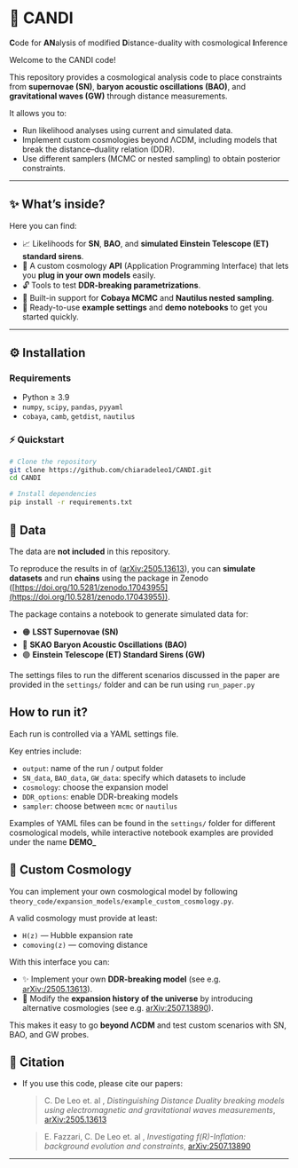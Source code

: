 # 🍬 CANDI
**C**ode for **AN**alysis of modified **D**istance-duality with cosmological **I**nference

Welcome to the CANDI code!

This repository provides a cosmological analysis code to place constraints from **supernovae (SN)**, **baryon acoustic oscillations (BAO)**, and **gravitational waves (GW)** through distance measurements.  

It allows you to:  
- Run likelihood analyses using current and simulated data.  
- Implement custom cosmologies beyond ΛCDM, including models that break the distance–duality relation (DDR).  
- Use different samplers (MCMC or nested sampling) to obtain posterior constraints.  

---
## ✨ What’s inside?

Here you can find:  

- 📈 Likelihoods for **SN**, **BAO**, and **simulated Einstein Telescope (ET) standard sirens**.  
- 🧩 A custom cosmology **API** (Application Programming Interface) that lets you **plug in your own models** easily.  
- 🔓 Tools to test **DDR-breaking parametrizations**.  
- 🎲 Built-in support for **Cobaya MCMC** and **Nautilus nested sampling**.  
- 📂 Ready-to-use **example settings** and **demo notebooks** to get you started quickly.  

---

## ⚙️ Installation

### Requirements
- Python ≥ 3.9  
- `numpy`, `scipy`, `pandas`, `pyyaml`  
- `cobaya`, `camb`, `getdist`, `nautilus`  


### ⚡ Quickstart

```bash
# Clone the repository
git clone https://github.com/chiaradeleo1/CANDI.git
cd CANDI

# Install dependencies
pip install -r requirements.txt
```
## 📂 Data

The data are **not included** in this repository.  

To reproduce the results in of ([arXiv:2505.13613](https://arxiv.org/abs/2505.13613)), you can **simulate datasets** and run **chains** using the package in Zenodo ([https://doi.org/10.5281/zenodo.17043955](https://doi.org/10.5281/zenodo.17043955)).  

The package contains a notebook to generate simulated data for:  
- 🟠 **LSST Supernovae (SN)**  
- 🔵 **SKAO Baryon Acoustic Oscillations (BAO)**  
- 🟣 **Einstein Telescope (ET) Standard Sirens (GW)**  

The settings files to run the different scenarios discussed in the paper are provided in the `settings/` folder and can be run using `run_paper.py`

## How to run it?

Each run is controlled via a YAML settings file.  

Key entries include:  
- `output`: name of the run / output folder  
- `SN_data`, `BAO_data`, `GW_data`: specify which datasets to include  
- `cosmology`: choose the expansion model  
- `DDR_options`: enable DDR-breaking models  
- `sampler`: choose between `mcmc` or `nautilus`  

Examples of YAML files can be found in the `settings/` folder for different cosmological models, while interactive notebook examples are provided under the name **DEMO_**


## 🧩 Custom Cosmology

You can implement your own cosmological model by following  
`theory_code/expansion_models/example_custom_cosmology.py`.  

A valid cosmology must provide at least:  
- `H(z)` — Hubble expansion rate  
- `comoving(z)` — comoving distance  

With this interface you can:  
- ✨ Implement your own **DDR-breaking model** (see e.g. [arXiv:/2505.13613](https://arxiv.org/abs//2505.13613)).  
- 🌌 Modify the **expansion history of the universe** by introducing alternative cosmologies (see e.g. [arXiv:2507.13890](https://arxiv.org/abs/2507.13890)).  

This makes it easy to go **beyond ΛCDM** and test custom scenarios with SN, BAO, and GW probes.  

## 📜 Citation

- If you use this code, please cite our papers:
  
  > C. De Leo et. al , *Distinguishing Distance Duality breaking models using electromagnetic and gravitational waves measurements*, [arXiv:2505.13613](https://arxiv.org/abs/2505.13613)

  > E. Fazzari, C. De Leo et. al , *Investigating f(R)-Inflation: background evolution and constraints*, [arXiv:2507.13890](https://arxiv.org/abs/2507.13890)  

---

